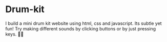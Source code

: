 # Drum-kit
I build a mini drum kit website using html, css and javascript. Its subtle yet fun! Try making different sounds by clicking buttons or by just pressing keys. 🥁🎺
